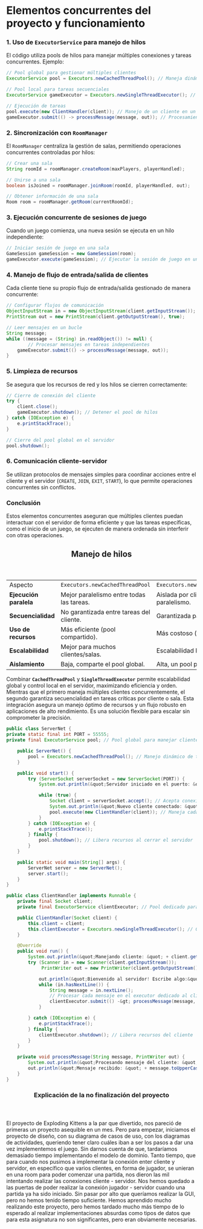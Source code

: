 # **Elementos concurrentes del proyecto y funcionamiento**
### **1. Uso de `ExecutorService` para manejo de hilos**

El código utiliza pools de hilos para manejar múltiples conexiones y tareas concurrentes. Ejemplo:

```java
// Pool global para gestionar múltiples clientes
ExecutorService pool = Executors.newCachedThreadPool(); // Maneja dinámicamente el número de hilos

// Pool local para tareas secuenciales
ExecutorService gameExecutor = Executors.newSingleThreadExecutor(); // Ejecuta tareas de forma secuencial

// Ejecución de tareas
pool.execute(new ClientHandler(client)); // Manejo de un cliente en un hilo separado
gameExecutor.submit(() -> processMessage(message, out)); // Procesamiento de mensajes dentro de una sala
```

### **2. Sincronización con `RoomManager`**

El `RoomManager` centraliza la gestión de salas, permitiendo operaciones concurrentes controladas por hilos:

```java
// Crear una sala
String roomId = roomManager.createRoom(maxPlayers, playerHandled);

// Unirse a una sala
boolean isJoined = roomManager.joinRoom(roomId, playerHandled, out);

// Obtener información de una sala
Room room = roomManager.getRoom(currentRoomId);
```

### **3. Ejecución concurrente de sesiones de juego**

Cuando un juego comienza, una nueva sesión se ejecuta en un hilo independiente:

```java
// Iniciar sesión de juego en una sala
GameSession gameSession = new GameSession(room);
gameExecutor.execute(gameSession); // Ejecutar la sesión de juego en un hilo dedicado
```

### **4. Manejo de flujo de entrada/salida de clientes**

Cada cliente tiene su propio flujo de entrada/salida gestionado de manera concurrente:

```java
// Configurar flujos de comunicación
ObjectInputStream in = new ObjectInputStream(client.getInputStream());
PrintStream out = new PrintStream(client.getOutputStream(), true);

// Leer mensajes en un bucle
String message;
while ((message = (String) in.readObject()) != null) {
		// Procesar mensajes en tareas independientes
    gameExecutor.submit(() -> processMessage(message, out)); 
}

```

### **5. Limpieza de recursos**

Se asegura que los recursos de red y los hilos se cierren correctamente:

```java
// Cierre de conexión del cliente
try {
    client.close();
    gameExecutor.shutdown(); // Detener el pool de hilos
} catch (IOException e) {
    e.printStackTrace();
}

// Cierre del pool global en el servidor
pool.shutdown();
```

### **6. Comunicación cliente-servidor**

Se utilizan protocolos de mensajes simples para coordinar acciones entre el cliente y el servidor (`CREATE`, `JOIN`, `EXIT`, `START`), lo que permite operaciones concurrentes sin conflictos.

### Conclusión

Estos elementos concurrentes aseguran que múltiples clientes puedan interactuar con el servidor de forma eficiente y que las tareas específicas, como el inicio de un juego, se ejecuten de manera ordenada sin interferir con otras operaciones.

</head><body><article id="15138a47-4a51-8044-9fe5-c51dc92ed600" class="page sans"><header><h1 class="page-title">Manejo de hilos</h1><p class="page-description"></p></header><div class="page-body"><table id="15138a47-4a51-8096-be06-f2a05f4d4692" class="simple-table"><tbody><tr id="15138a47-4a51-807b-984b-d0aef79638f2"><td id="\BXy" class="">Aspecto</td><td id="KL;t" class=""><code>Executors.newCachedThreadPool</code></td><td id="@WG~" class="" style="width:261px"><code>Executors.newSingleThreadExecutor</code></td></tr><tr id="15138a47-4a51-807d-86dd-eb8d5c99ebf5"><td id="\BXy" class=""><strong>Ejecución paralela</strong></td><td id="KL;t" class="">Mejor paralelismo entre todas las tareas.</td><td id="@WG~" class="" style="width:261px">Aislada por cliente, menos paralelismo.</td></tr><tr id="15138a47-4a51-8043-b45e-c8309be9793a"><td id="\BXy" class=""><strong>Secuencialidad</strong></td><td id="KL;t" class="">No garantizada entre tareas del cliente.</td><td id="@WG~" class="" style="width:261px">Garantizada para tareas del cliente.</td></tr><tr id="15138a47-4a51-80d0-a5ae-d81f9f0ca875"><td id="\BXy" class=""><strong>Uso de recursos</strong></td><td id="KL;t" class="">Más eficiente (pool compartido).</td><td id="@WG~" class="" style="width:261px">Más costoso (un pool por cliente).</td></tr><tr id="15138a47-4a51-8090-9c4b-f52d865abf50"><td id="\BXy" class=""><strong>Escalabilidad</strong></td><td id="KL;t" class="">Mejor para muchos clientes/salas.</td><td id="@WG~" class="" style="width:261px">Escalabilidad limitada por memoria.</td></tr><tr id="15138a47-4a51-801f-bba6-e5e517b83c68"><td id="\BXy" class=""><strong>Aislamiento</strong></td><td id="KL;t" class="">Baja, comparte el pool global.</td><td id="@WG~" class="" style="width:261px">Alta, un pool privado.</td></tr></tbody></table></body></html>

Combinar <code><strong>CachedThreadPool</strong></code> y <code><strong>SingleThreadExecutor</strong></code> permite escalabilidad global y control local en el servidor, maximizando eficiencia y orden. Mientras que el primero maneja múltiples clientes concurrentemente, el segundo garantiza secuencialidad en tareas críticas por cliente o sala. Esta integración asegura un manejo óptimo de recursos y un flujo robusto en aplicaciones de alto rendimiento. Es una solución flexible para escalar sin comprometer la precisión.
    
```java
public class ServerNet {
private static final int PORT = 55555;
private final ExecutorService pool; // Pool global para manejar clientes

    public ServerNet() {
        pool = Executors.newCachedThreadPool(); // Manejo dinámico de threads
    }

    public void start() {
        try (ServerSocket serverSocket = new ServerSocket(PORT)) {
            System.out.println(&quot;Servidor iniciado en el puerto: &quot; + PORT);

            while (true) {
                Socket client = serverSocket.accept(); // Acepta conexiones
                System.out.println(&quot;Nuevo cliente conectado: &quot; + client.getInetAddress());
                pool.execute(new ClientHandler(client)); // Maneja cada cliente en el pool global
            }
        } catch (IOException e) {
            e.printStackTrace();
        } finally {
            pool.shutdown(); // Libera recursos al cerrar el servidor
        }
    }

    public static void main(String[] args) {
        ServerNet server = new ServerNet();
        server.start();
    }
}
```
```java
public class ClientHandler implements Runnable {
    private final Socket client;
    private final ExecutorService clientExecutor; // Pool dedicado para este cliente

    public ClientHandler(Socket client) {
        this.client = client;
        this.clientExecutor = Executors.newSingleThreadExecutor(); // Garantiza secuencialidad
    }

    @Override
    public void run() {
        System.out.println(&quot;Manejando cliente: &quot; + client.getInetAddress());
        try (Scanner in = new Scanner(client.getInputStream());
             PrintWriter out = new PrintWriter(client.getOutputStream(), true)) {

            out.println(&quot;Bienvenido al servidor! Escribe algo:&quot;);
            while (in.hasNextLine()) {
                String message = in.nextLine();
                // Procesar cada mensaje en el executor dedicado al cliente
                clientExecutor.submit(() -&gt; processMessage(message, out));
            }

        } catch (IOException e) {
            e.printStackTrace();
        } finally {
            clientExecutor.shutdown(); // Libera recursos del cliente
        }
    }

    private void processMessage(String message, PrintWriter out) {
        System.out.println(&quot;Procesando mensaje del cliente: &quot; + message);
        out.println(&quot;Mensaje recibido: &quot; + message.toUpperCase());
    }
}
```
</head><body><article id="15138a47-4a51-8044-9fe5-c51dc92ed600" class="page sans"><header><h1 class="page-title">Explicación de la no finalización del proyecto</h1><p class="page-description"></p></header>

El proyecto de Exploding Kittens a la par que divertido, nos pareció de primeras un proyecto asequible en un mes. Pero para empezar, iniciamos el proyecto de diseño, con su diagrama de casos de uso, con los diagramas de actividades, queriendo tener claro cuáles iban a ser los pasos a dar una vez implementemos el juego.
Sin darnos cuenta de que, tardaríamos demasiado tiempo implementando el modelo de dominio. Tanto tiempo, que para cuando nos pusimos a implementar la conexión enter cliente y servidor, en específico que varios clientes, en forma de jugador, se unieran en una room para poder comenzar una partida, nos dieron las mil intentando realizar las conexiones cliente - servidor. Nos hemos quedado a las puertas de poder realizar la conexión jugador - servidor cuando una partida ya ha sido iniciado.
Sin pasar por alto que queríamos realizar la GUI, pero no hemos tenido tiempo suficiente. 
Hemos aprendido mucho realizando este proyecto, pero hemos tardado mucho más tiempo de lo esperado al realizar implementaciones absurdas como tipos de datos que para esta asignatura no son significantes, pero eran obviamente necesarias.
